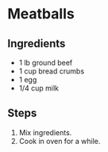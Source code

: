 # Meatballs

## Ingredients
- 1 lb ground beef
- 1 cup bread crumbs
- 1 egg
- 1/4 cup milk

## Steps
1. Mix ingredients.
2. Cook in oven for a while.

